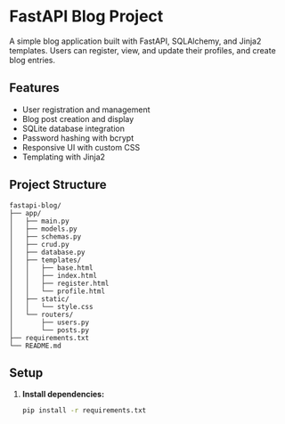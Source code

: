 # FastAPI Blog Project

A simple blog application built with FastAPI, SQLAlchemy, and Jinja2 templates. Users can register, view, and update their profiles, and create blog entries.

## Features

- User registration and management
- Blog post creation and display
- SQLite database integration
- Password hashing with bcrypt
- Responsive UI with custom CSS
- Templating with Jinja2

## Project Structure
```
fastapi-blog/
├── app/
│   ├── main.py
│   ├── models.py
│   ├── schemas.py
│   ├── crud.py
│   ├── database.py
│   ├── templates/
│   │   ├── base.html
│   │   ├── index.html
│   │   ├── register.html
│   │   └── profile.html
│   ├── static/
│   │   └── style.css
│   └── routers/
│       ├── users.py
│       └── posts.py
├── requirements.txt
└── README.md
```

## Setup

1. **Install dependencies:**
   ```sh
   pip install -r requirements.txt
